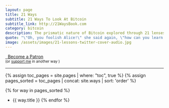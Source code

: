 ```yaml
---
layout: page
title: 21 Ways
subtitle: 21 Ways To Look At Bitcoin
subtitle_link: http://21WaysBook.com
category: bitcoin
description: The prismatic nature of Bitcoin explored through 21 lenses.
quote: "\"Oh, you foolish Alice!\" she said again, \"how can you learn lessons in here? Why, there's hardly room for you, and no room at all for any lesson-books!\""
image: /assets/images/21-lessons-twitter-cover-audio.jpg
---
```


<div class="action-buttons">
  <div class="button button-red button-large">
    <a href="https://patreon.com/dergigi"><i class="fab fa-patreon"></i> &nbsp; Become a Patron</a>
  </div>
  <small>
    (or
    <a href="https://dergigi.com/support">support me</a>
    in another way
    )
  </small>
</div>

---

{% assign toc_pages = site.pages | where: "toc", true %}
{% assign pages_sorted = toc_pages | concat: site.ways | sort: 'order' %}

{% for way in pages_sorted %}
  * {{ way.title }}
{% endfor %}
